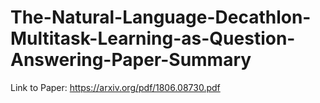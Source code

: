 # The-Natural-Language-Decathlon-Multitask-Learning-as-Question-Answering-Paper-Summary
Link to Paper: https://arxiv.org/pdf/1806.08730.pdf
